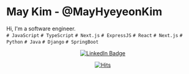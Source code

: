 # May Kim - @MayHyeyeonKim
Hi, I'm a software engineer. </br>
`# JavaScript` `# TypeScript` `# Next.js` `# ExpressJS` `# React` `# Next.js` `# Python` `# Java` `# Django` `# SpringBoot`

<div align="center">
  
[![LinkedIn Badge](https://img.shields.io/badge/LinkedIn-blue?style=flat-square&logo=Linkedin&logoColor=white&link=https://www.linkedin.com/in/hykim-may/)](https://www.linkedin.com/in/hykim-may/)
</div>

<div align="center">
  
[![Hits](https://hits.seeyoufarm.com/api/count/incr/badge.svg?url=https%3A%2F%2Fgithub.com%2FMayHyeyeonKim%2Fhit-counter&count_bg=%2379C83D&title_bg=%23555555&icon=&icon_color=%23E7E7E7&title=hits&edge_flat=false)](https://hits.seeyoufarm.com)
</div>
